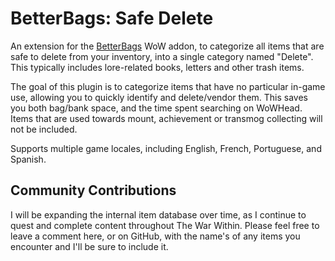 # BetterBags: Safe Delete
An extension for the [BetterBags](https://www.curseforge.com/wow/addons/better-bags) WoW addon, to categorize all items that are safe to delete from your inventory, into a single category named "Delete". This typically includes lore-related books, letters and other trash items.

The goal of this plugin is to categorize items that have no particular in-game use, allowing you to quickly identify and delete/vendor them. This saves you both bag/bank space, and the time spent searching on WoWHead. Items that are used towards mount, achievement or transmog collecting will not be included.

Supports multiple game locales, including English, French, Portuguese, and Spanish.

## Community Contributions
I will be expanding the internal item database over time, as I continue to quest and complete content throughout The War Within. Please feel free to leave a comment here, or on GitHub, with the name's of any items you encounter and I'll be sure to include it.